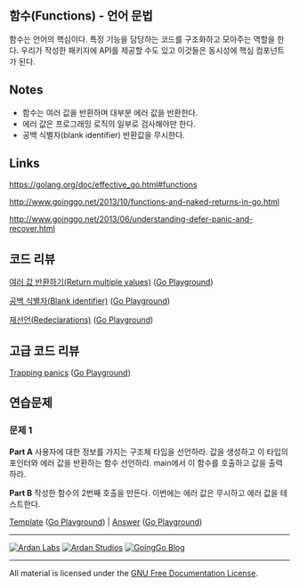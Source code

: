 ## 함수(Functions) - 언어 문법

함수는 언어의 핵심이다. 특정 기능을 담당하는 코드를 구조화하고 모아주는 역할을 한다. 우리가 작성한 패키지에 API를 제공할 수도 있고 이것들은 동시성에 핵심 컴포넌트가 된다.

## Notes

* 함수는 여러 값을 반환하며 대부분 에러 값을 반환한다.
* 에러 값은 프로그래밍 로직의 일부로 검사해야만 한다.
* 공백 식별자(blank identifier) 반환값을 무시한다.

## Links

https://golang.org/doc/effective_go.html#functions

http://www.goinggo.net/2013/10/functions-and-naked-returns-in-go.html

http://www.goinggo.net/2013/06/understanding-defer-panic-and-recover.html

## 코드 리뷰

[여러 값 반환하기(Return multiple values)](example1/example1.go) ([Go Playground](http://play.golang.org/p/bYY-TRjfH0))

[공백 식별자(Blank identifier)](example2/example2.go) ([Go Playground](http://play.golang.org/p/wPVvgwPlHw))

[재선언(Redeclarations)](example3/example3.go) ([Go Playground](http://play.golang.org/p/XQS-twjrtl))

## 고급 코드 리뷰

[Trapping panics](advanced/example1/example1.go) ([Go Playground](http://play.golang.org/p/eg14ClW4_y))

## 연습문제

### 문제 1

**Part A** 사용자에 대한 정보를 가지는 구조체 타입을 선언하라. 값을 생성하고 이 타입의 포인터와 에러 값을 반환하는 함수 선언하라. main에서 이 함수를 호출하고 값을 출력하라.

**Part B** 작성한 함수의 2번째 호출을 만든다. 이번에는 에러 값은 무시하고 에러 값을 테스트한다.

[Template](exercises/template1/template1.go) ([Go Playground](http://play.golang.org/p/p0vlsW5sVL)) | 
[Answer](exercises/exercise1/exercise1.go) ([Go Playground](http://play.golang.org/p/fSjQ3caTy1))

___
[![Ardan Labs](../../00-slides/images/ggt_logo.png)](http://www.ardanlabs.com)
[![Ardan Studios](../../00-slides/images/ardan_logo.png)](http://www.ardanstudios.com)
[![GoingGo Blog](../../00-slides/images/ggb_logo.png)](http://www.goinggo.net)
___
All material is licensed under the [GNU Free Documentation License](https://github.com/ArdanStudios/gotraining/blob/master/LICENSE).
